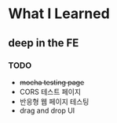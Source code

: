 # What I Learned

## deep in the FE

<!-- ### https://ykkim-git.github.io/WIL -->

### TODO

- <s>mocha testing page</s>
- CORS 테스트 페이지
- 반응형 웹 페이지 테스팅
- drag and drop UI
